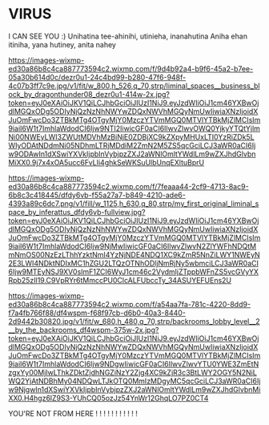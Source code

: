 # VIRUS
I CAN SEE YOU :)
Unihatina tee-ahinihi, utinieha, inanahutina
Aniha ehan itiniha, yana hutiney, anita nahey

https://images-wixmp-ed30a86b8c4ca887773594c2.wixmp.com/f/9d4b92a4-b9f6-45a2-b7ee-05a30b614d0c/dezr0u1-24c4bd99-b280-47f6-948f-4c07b3ff7c9e.jpg/v1/fit/w_800,h_526,q_70,strp/liminal_spaces__business_block_by_dragonthunder08_dezr0u1-414w-2x.jpg?token=eyJ0eXAiOiJKV1QiLCJhbGciOiJIUzI1NiJ9.eyJzdWIiOiJ1cm46YXBwOjdlMGQxODg5ODIyNjQzNzNhNWYwZDQxNWVhMGQyNmUwIiwiaXNzIjoidXJuOmFwcDo3ZTBkMTg4OTgyMjY0MzczYTVmMGQ0MTVlYTBkMjZlMCIsIm9iaiI6W1t7ImhlaWdodCI6Ijw9NTI2IiwicGF0aCI6IlwvZlwvOWQ0YjkyYTQtYjlmNi00NWEyLWI3ZWUtMDVhMzBiNjE0ZDBjXC9kZXpyMHUxLTI0YzRiZDk5LWIyODAtNDdmNi05NDhmLTRjMDdiM2ZmN2M5ZS5qcGciLCJ3aWR0aCI6Ijw9ODAwIn1dXSwiYXVkIjpbInVybjpzZXJ2aWNlOmltYWdlLm9wZXJhdGlvbnMiXX0.9j7x4xOA5ucc6FvLIi4ghkSeWKSuUlbUnqEXltuBprU

https://images-wixmp-ed30a86b8c4ca887773594c2.wixmp.com/f/7feaaa44-2cf9-4713-8ac9-6b8c3c418445/dfdy6vb-f55a27a7-b849-4210-ade6-4393a89c6dc7.png/v1/fill/w_1125,h_630,q_80,strp/my_first_original_liminal_space_by_inferattus_dfdy6vb-fullview.jpg?token=eyJ0eXAiOiJKV1QiLCJhbGciOiJIUzI1NiJ9.eyJzdWIiOiJ1cm46YXBwOjdlMGQxODg5ODIyNjQzNzNhNWYwZDQxNWVhMGQyNmUwIiwiaXNzIjoidXJuOmFwcDo3ZTBkMTg4OTgyMjY0MzczYTVmMGQ0MTVlYTBkMjZlMCIsIm9iaiI6W1t7ImhlaWdodCI6Ijw9NjMwIiwicGF0aCI6IlwvZlwvN2ZlYWFhNDQtMmNmOS00NzEzLThhYzktNmI4YzNjNDE4NDQ1XC9kZmR5NnZiLWY1NWEyN2E3LWI4NDktNDIxMC1hZGU2LTQzOTNhODljNmRjNy5wbmciLCJ3aWR0aCI6Ijw9MTEyNSJ9XV0sImF1ZCI6WyJ1cm46c2VydmljZTppbWFnZS5vcGVyYXRpb25zIl19.C9VpRYr6tMmccPU0ClcALFUbccTy_34ASUYEFUEns2U

https://images-wixmp-ed30a86b8c4ca887773594c2.wixmp.com/f/a54aa7fa-781c-4220-8dd9-f7a4fb766f88/df4wspm-f68f97cb-d6b0-40a3-8440-2d9442b30820.jpg/v1/fit/w_680,h_480,q_70,strp/backrooms_lobby_level__2__by_the_backrooms_df4wspm-375w-2x.jpg?token=eyJ0eXAiOiJKV1QiLCJhbGciOiJIUzI1NiJ9.eyJzdWIiOiJ1cm46YXBwOjdlMGQxODg5ODIyNjQzNzNhNWYwZDQxNWVhMGQyNmUwIiwiaXNzIjoidXJuOmFwcDo3ZTBkMTg4OTgyMjY0MzczYTVmMGQ0MTVlYTBkMjZlMCIsIm9iaiI6W1t7ImhlaWdodCI6Ijw9NDgwIiwicGF0aCI6IlwvZlwvYTU0YWE3ZmEtNzgxYy00MjIwLThkZDktZjdhNGZiNzY2Zjg4XC9kZjR3c3BtLWY2OGY5N2NiLWQ2YjAtNDBhMy04NDQwLTJkOTQ0MmIzMDgyMC5qcGciLCJ3aWR0aCI6Ijw9NjgwIn1dXSwiYXVkIjpbInVybjpzZXJ2aWNlOmltYWdlLm9wZXJhdGlvbnMiXX0.H4hgz6lZ9S3-YUhCQ05ozJz54YnWr12GhqLO7PZ0CT4

YOU'RE NOT FROM HERE ! ! ! ! ! ! ! ! ! ! !
